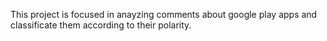 This project is focused in anayzing comments about google play apps and classificate them according to their polarity.